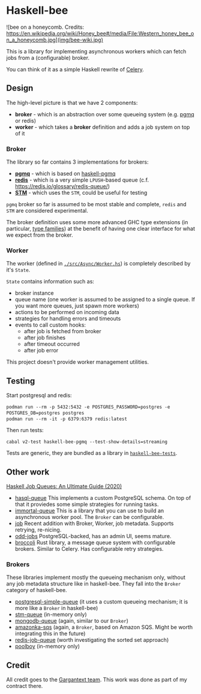 # Haskell-bee

![bee on a honeycomb. Credits: https://en.wikipedia.org/wiki/Honey_bee#/media/File:Western_honey_bee_on_a_honeycomb.jpg](img/bee-wiki.jpg)

This is a library for implementing asynchronous workers which can fetch jobs from a (configurable) broker.

You can think of it as a simple Haskell rewrite of [Celery](https://docs.celeryq.dev/en/stable/).

## Design

The high-level picture is that we have 2 components:
- **broker** - which is an abstraction over some queueing system
  (e.g. [pgmq](https://gitlab.iscpif.fr/gargantext/haskell-pgmq) or
  redis)
- **worker** - which takes a **broker** definition and adds a job
  system on top of it

### Broker

The library so far contains 3 implementations for brokers:
- [**pgmq**](./haskell-bee-pgmq) - which is based on
  [haskell-pgmq](https://gitlab.iscpif.fr/gargantext/haskell-pgmq)
- [**redis**](./haskell-bee-redis) - which is a very simple `LPUSH`-based queue
  (c.f. https://redis.io/glossary/redis-queue/)
- [**STM**](./haskell-bee-stm) - which uses the `STM`, could be useful for testing

`pgmq` broker so far is assumed to be most stable and complete,
`redis` and `STM` are considered experimental.

The broker definition uses some more advanced GHC type extensions
(in particular, [type families](https://wiki.haskell.org/GHC/Type_families))
at the benefit of having one clear interface for what we expect from the broker.

### Worker

The worker (defined in [`./src/Async/Worker.hs`](./src/Async/Worker.hs)) is completely described by it's `State`.

`State` contains information such as:
- broker instance
- queue name (one worker is assumed to be assigned to a single queue. If you want more queues, just spawn more workers)
- actions to be performed on incoming data
- strategies for handling errors and timeouts
- events to call custom hooks:
  - after job is fetched from broker
  - after job finishes
  - after timeout occurred
  - after job error

This project doesn't provide worker management utilities.

## Testing

Start postgresql and redis:
```shell
podman run --rm -p 5432:5432 -e POSTGRES_PASSWORD=postgres -e POSTGRES_DB=postgres postgres
podman run --rm -it -p 6379:6379 redis:latest
```
Then run tests:
```shell
cabal v2-test haskell-bee-pgmq --test-show-details=streaming
```
Tests are generic, they are bundled as a library in [`haskell-bee-tests`](./haskell-bee-tests).

## Other work

[Haskell Job Queues: An Ultimate Guide (2020)](https://www.haskelltutorials.com/odd-jobs/haskell-job-queues-ultimate-guide.html)

- [hasql-queue](https://hackage.haskell.org/package/hasql-queue) This
  implements a custom PostgreSQL schema. On top of that it proviedes
  some simple strategies for running tasks.
- [immortal-queue](https://hackage.haskell.org/package/immortal-queue)
  This is a library that you can use to build an asynchronous worker
  pool. The `Broker` can be configurable.
- [job](https://hackage.haskell.org/package/job-0.1.1/docs/Job.html)
  Recent addition with Broker, Worker, job metadata. Supports
  retrying, re-nicing.
- [odd-jobs](https://hackage.haskell.org/package/odd-jobs)
  PostgreSQL-backed, has an admin UI, seems mature.
- [broccoli](https://github.com/densumesh/broccoli)
  Rust library, a message queue system with configurable brokers.
  Similar to Celery. Has configurable retry strategies.

### Brokers

These libraries implement mostly the queueing mechanism only, without
any job metadata structure like in haskell-bee. They fall into the
`Broker` category of haskell-bee.

- [postgresql-simple-queue](https://hackage.haskell.org/package/postgresql-simple-queue)
  (it uses a custom queueing mechanism; it is more like a `Broker` in haskell-bee)
- [stm-queue](https://hackage.haskell.org/package/stm-queue) (in-memory only)
- [mongodb-queue](https://hackage.haskell.org/package/mongodb-queue)
  (again, similar to our `Broker`)
- [amazonka-sqs](https://hackage.haskell.org/package/amazonka-sqs)
  (again, a `Broker`, based on Amazon SQS. Might be worth integrating
  this in the future)
- [redis-job-queue](https://hackage.haskell.org/package/redis-job-queue)
  (worth investigating the sorted set approach)
- [poolboy](https://hackage.haskell.org/package/poolboy) (in-memory only)

## Credit

All credit goes to the [Gargantext
team](https://www.gargantext.org/). This work was done as part of my
contract there.
